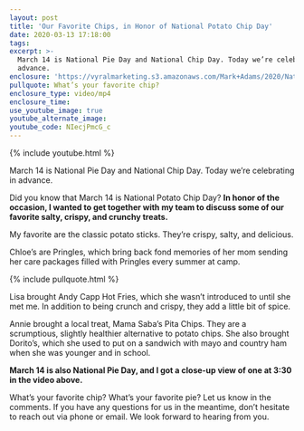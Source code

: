 ```yaml
---
layout: post
title: 'Our Favorite Chips, in Honor of National Potato Chip Day'
date: 2020-03-13 17:18:00
tags:
excerpt: >-
  March 14 is National Pie Day and National Chip Day. Today we’re celebrating in
  advance.
enclosure: 'https://vyralmarketing.s3.amazonaws.com/Mark+Adams/2020/National+Chip+Day.mp4'
pullquote: What’s your favorite chip?
enclosure_type: video/mp4
enclosure_time:
use_youtube_image: true
youtube_alternate_image:
youtube_code: NIecjPmcG_c
---
```


{% include youtube.html %}

March 14 is National Pie Day and National Chip Day. Today we’re celebrating in advance.

Did you know that March 14 is National Potato Chip Day? **In honor of the occasion, I wanted to get together with my team to discuss some of our favorite salty, crispy, and crunchy treats.**

My favorite are the classic potato sticks. They’re crispy, salty, and delicious.

Chloe’s are Pringles, which bring back fond memories of her mom sending her care packages filled with Pringles every summer at camp.

{% include pullquote.html %}

Lisa brought Andy Capp Hot Fries, which she wasn’t introduced to until she met me. In addition to being crunch and crispy, they add a little bit of spice.

Annie brought a local treat, Mama Saba’s Pita Chips. They are a scrumptious, slightly healthier alternative to potato chips. She also brought Dorito’s, which she used to put on a sandwich with mayo and country ham when she was younger and in school.

**March 14 is also National Pie Day, and I got a close-up view of one at 3:30 in the video above.**

What’s your favorite chip? What’s your favorite pie? Let us know in the comments. If you have any questions for us in the meantime, don’t hesitate to reach out via phone or email. We look forward to hearing from you.